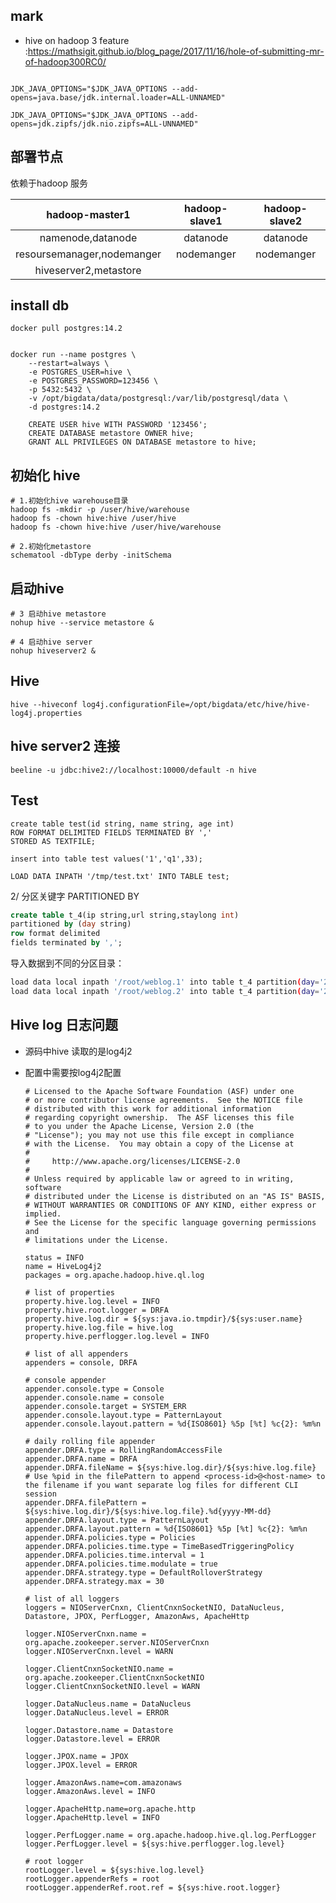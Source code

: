 ## mark

- hive on hadoop 3 feature :https://mathsigit.github.io/blog_page/2017/11/16/hole-of-submitting-mr-of-hadoop300RC0/

```aidl

JDK_JAVA_OPTIONS="$JDK_JAVA_OPTIONS --add-opens=java.base/jdk.internal.loader=ALL-UNNAMED"

JDK_JAVA_OPTIONS="$JDK_JAVA_OPTIONS --add-opens=jdk.zipfs/jdk.nio.zipfs=ALL-UNNAMED"

```

## 部署节点

依赖于hadoop 服务

|       hadoop-master1       | hadoop-slave1 | hadoop-slave2 |
|:--------------------------:|:-------------:|:-------------:|
|     namenode,datanode      |   datanode    |   datanode    |
| resoursemanager,nodemanger |  nodemanger   |  nodemanger   |
|   hiveserver2,metastore    |               |               |

## install db

```
docker pull postgres:14.2


docker run --name postgres \
    --restart=always \
    -e POSTGRES_USER=hive \
    -e POSTGRES_PASSWORD=123456 \
    -p 5432:5432 \
    -v /opt/bigdata/data/postgresql:/var/lib/postgresql/data \
    -d postgres:14.2 
    
    CREATE USER hive WITH PASSWORD '123456';
    CREATE DATABASE metastore OWNER hive;
    GRANT ALL PRIVILEGES ON DATABASE metastore to hive;

```

## 初始化 hive

```
# 1.初始化hive warehouse目录
hadoop fs -mkdir -p /user/hive/warehouse
hadoop fs -chown hive:hive /user/hive
hadoop fs -chown hive:hive /user/hive/warehouse

# 2.初始化metastore
schematool -dbType derby -initSchema
```

## 启动hive

```
# 3 启动hive metastore
nohup hive --service metastore &

# 4 启动hive server
nohup hiveserver2 &
```

## Hive

`hive --hiveconf log4j.configurationFile=/opt/bigdata/etc/hive/hive-log4j.properties`

## hive server2 连接

```
beeline -u jdbc:hive2://localhost:10000/default -n hive
```

## Test

```
create table test(id string, name string, age int)
ROW FORMAT DELIMITED FIELDS TERMINATED BY ','
STORED AS TEXTFILE;
```

```
insert into table test values('1','q1',33);
```

```
LOAD DATA INPATH '/tmp/test.txt' INTO TABLE test;
```

2/ 分区关键字 PARTITIONED BY

```sql
create table t_4(ip string,url string,staylong int)
partitioned by (day string)
row format delimited
fields terminated by ',';

```

导入数据到不同的分区目录：

```bash
load data local inpath '/root/weblog.1' into table t_4 partition(day='2017-04-08');
load data local inpath '/root/weblog.2' into table t_4 partition(day='2017-04-09');
```

## Hive log 日志问题

- 源码中hive 读取的是log4j2

- 配置中需要按log4j2配置

  ```properties
  # Licensed to the Apache Software Foundation (ASF) under one
  # or more contributor license agreements.  See the NOTICE file
  # distributed with this work for additional information
  # regarding copyright ownership.  The ASF licenses this file
  # to you under the Apache License, Version 2.0 (the
  # "License"); you may not use this file except in compliance
  # with the License.  You may obtain a copy of the License at
  #
  #     http://www.apache.org/licenses/LICENSE-2.0
  #
  # Unless required by applicable law or agreed to in writing, software
  # distributed under the License is distributed on an "AS IS" BASIS,
  # WITHOUT WARRANTIES OR CONDITIONS OF ANY KIND, either express or implied.
  # See the License for the specific language governing permissions and
  # limitations under the License.
  
  status = INFO
  name = HiveLog4j2
  packages = org.apache.hadoop.hive.ql.log
  
  # list of properties
  property.hive.log.level = INFO
  property.hive.root.logger = DRFA
  property.hive.log.dir = ${sys:java.io.tmpdir}/${sys:user.name}
  property.hive.log.file = hive.log
  property.hive.perflogger.log.level = INFO
  
  # list of all appenders
  appenders = console, DRFA
  
  # console appender
  appender.console.type = Console
  appender.console.name = console
  appender.console.target = SYSTEM_ERR
  appender.console.layout.type = PatternLayout
  appender.console.layout.pattern = %d{ISO8601} %5p [%t] %c{2}: %m%n
  
  # daily rolling file appender
  appender.DRFA.type = RollingRandomAccessFile
  appender.DRFA.name = DRFA
  appender.DRFA.fileName = ${sys:hive.log.dir}/${sys:hive.log.file}
  # Use %pid in the filePattern to append <process-id>@<host-name> to the filename if you want separate log files for different CLI session
  appender.DRFA.filePattern = ${sys:hive.log.dir}/${sys:hive.log.file}.%d{yyyy-MM-dd}
  appender.DRFA.layout.type = PatternLayout
  appender.DRFA.layout.pattern = %d{ISO8601} %5p [%t] %c{2}: %m%n
  appender.DRFA.policies.type = Policies
  appender.DRFA.policies.time.type = TimeBasedTriggeringPolicy
  appender.DRFA.policies.time.interval = 1
  appender.DRFA.policies.time.modulate = true
  appender.DRFA.strategy.type = DefaultRolloverStrategy
  appender.DRFA.strategy.max = 30
  
  # list of all loggers
  loggers = NIOServerCnxn, ClientCnxnSocketNIO, DataNucleus, Datastore, JPOX, PerfLogger, AmazonAws, ApacheHttp
  
  logger.NIOServerCnxn.name = org.apache.zookeeper.server.NIOServerCnxn
  logger.NIOServerCnxn.level = WARN
  
  logger.ClientCnxnSocketNIO.name = org.apache.zookeeper.ClientCnxnSocketNIO
  logger.ClientCnxnSocketNIO.level = WARN
  
  logger.DataNucleus.name = DataNucleus
  logger.DataNucleus.level = ERROR
  
  logger.Datastore.name = Datastore
  logger.Datastore.level = ERROR
  
  logger.JPOX.name = JPOX
  logger.JPOX.level = ERROR
  
  logger.AmazonAws.name=com.amazonaws
  logger.AmazonAws.level = INFO
  
  logger.ApacheHttp.name=org.apache.http
  logger.ApacheHttp.level = INFO
  
  logger.PerfLogger.name = org.apache.hadoop.hive.ql.log.PerfLogger
  logger.PerfLogger.level = ${sys:hive.perflogger.log.level}
  
  # root logger
  rootLogger.level = ${sys:hive.log.level}
  rootLogger.appenderRefs = root
  rootLogger.appenderRef.root.ref = ${sys:hive.root.logger}
  
  ```

  
